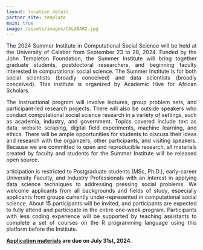 ```yaml
---
layout: location_detail
partner_site: template
main: true
image: /assets/images/CALABAR2.jpg
---
```


<p align='justify'>The 2024 Summer Institute in Computational Social Science will be held at the University of Calabar from September 23 to 28, 2024. Funded by the John Templeton Foundation, the
Summer Institute will bring together graduate students, postdoctoral researchers, and beginning faculty interested in computational social science. The Summer Institute is for both social scientists (broadly conceived) and data scientists (broadly conceived). This institute is organized by Academic Hive for African Scholars.</p>

<p align='justify'>The instructional program will involve lectures, group problem sets, and participant-led research projects. There will also be outside speakers who conduct computational social science research in a variety of settings, such as academia, industry, and government. Topics covered include text as data, website scraping, digital field experiments, machine learning, and ethics. There will be ample opportunities for students to discuss their ideas and research with the organizers, other participants, and visiting speakers. Because we are committed to open and reproducible research, all materials created by faculty and students for the Summer Institute will be released open source.</p>

<p align='justify'P>articipation is restricted to Postgraduate students (MSc, Ph.D.), early-career University Faculty, and Industry Professionals with an interest in applying data science techniques to addressing pressing social problems. We welcome applicants from all backgrounds and fields of study, especially applicants from groups currently under-represented in computational social science. About 15 participants will be invited, and participants are expected to fully attend and participate in the entire one-week program. Participants with less coding experience will be supported by teaching assistants to complete a set of courses on the R programming language using this platform before the Institute.</p> 


**[Application materials](https://compsocialscience.github.io/summer-institute/2024/calabar/apply) are due on July 31st, 2024.**
